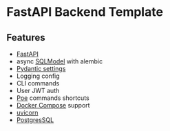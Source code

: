 # FastAPI Backend Template

## Features

- [FastAPI](https://fastapi.tiangolo.com)
- async [SQLModel](https://sqlmodel.tiangolo.com) with alembic
- [Pydantic settings](https://docs.pydantic.dev/latest/concepts/pydantic_settings/)
- Logging config
- CLI commands
- User JWT auth
- [Poe](https://poethepoet.natn.io/index.html) commands shortcuts
- [Docker Compose](https://docs.docker.com/compose/) support
- [uvicorn](https://www.starlette.io/uvicorn/)
- [PostgresSQL](https://www.postgresql.org/)
